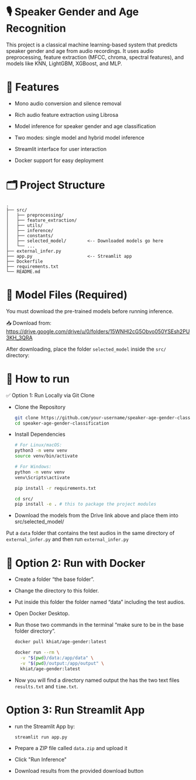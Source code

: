 # 🎙️ Speaker Gender and Age Recognition
This project is a classical machine learning-based system that predicts speaker gender and age from audio recordings. It uses audio preprocessing, feature extraction (MFCC, chroma, spectral features), and models like KNN, LightGBM, XGBoost, and MLP.

# 🚀 Features
- Mono audio conversion and silence removal

- Rich audio feature extraction using Librosa

- Model inference for speaker gender and age classification

- Two modes: single model and hybrid model inference

- Streamlit interface for user interaction

- Docker support for easy deployment

# 🗂️ Project Structure

```
.
├── src/
│   ├── preprocessing/
│   ├── feature_extraction/
│   ├── utils/
│   ├── inference/
│   ├── constants/
│   ├── selected_model/        <-- Downloaded models go here
│   └── ...
├── external_infer.py
├── app.py                     <-- Streamlit app
├── Dockerfile
├── requirements.txt
└── README.md

```

# 🧠 Model Files (Required)
You must download the pre-trained models before running inference.

📥 Download from: https://drive.google.com/drive/u/0/folders/15WNHl2cG5Obvo050YSEsh2PU3KH_3QRA

After downloading, place the folder `selected_model` inside the `src/` directory:

# 🔧 How to run
✅ Option 1: Run Locally via Git Clone
- Clone the Repository

  ```bash
  git clone https://github.com/your-username/speaker-age-gender-classification.git
  cd speaker-age-gender-classification
  ```

- Install Dependencies

  ```bash
  # For Linux/macOS:
  python3 -m venv venv
  source venv/bin/activate
  
  # For Windows:
  python -m venv venv
  venv\Scripts\activate

  pip install -r requirements.txt
  
  cd src/
  pip install -e . # this to package the project modules 
  ```
  

- Download the models from the Drive link above and place them into src/selected_model/

Put a `data` folder that contains the test audios in the same directory of `external_infer.py` and then run `external_infer.py`   


# 🐳 Option 2: Run with Docker
- Create a folder “the base folder”.
  
- Change the directory to this folder.
  
- Put inside this folder the folder named “data” including the test audios.
  
- Open Docker Desktop.
  
- Run those two commands in the terminal “make sure to be in the base folder directory”.

  ```bash
  docker pull khiat/age-gender:latest
  ```

  ```bash
  docker run --rm \
    -v "$(pwd)/data:/app/data" \
    -v "$(pwd)/output:/app/output" \
    khiat/age-gender:latest
  ```
 
- Now you will find a directory named output the has the two text files `results.txt` and `time.txt`.

# Option 3: Run Streamlit App

- run the Streamlit App by:

  ```bash
  streamlit run app.py
  ```

- Prepare a ZIP file called `data.zip` and upload it  

- Click "Run Inference"  

- Download results from the provided download button


